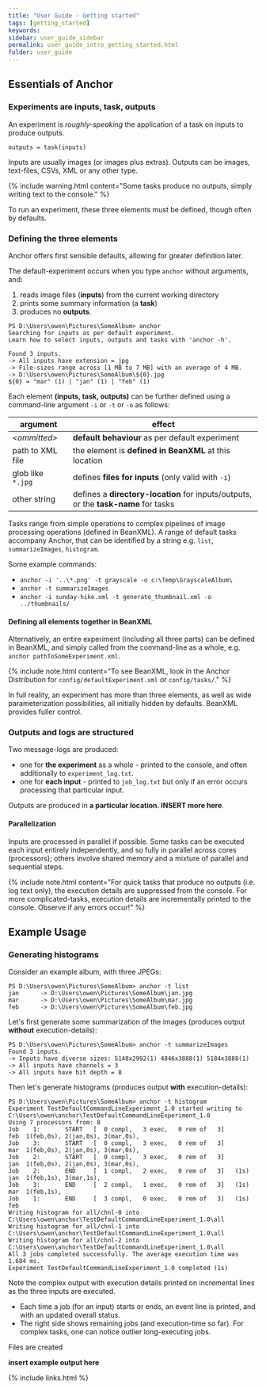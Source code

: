 ```yaml
---
title: "User Guide - Getting started"
tags: [getting_started]
keywords:
sidebar: user_guide_sidebar
permalink: user_guide_intro_getting_started.html
folder: user_guide
---
```


## Essentials of Anchor

### Experiments are inputs, task, outputs

An experiment is *roughly-speaking* the application of a task on inputs to produce outputs.

```
outputs = task(inputs)
```

Inputs are usually images (or images plus extras). Outputs can be images, text-files, CSVs, XML or any other type.

{% include warning.html content="Some tasks produce no outputs, simply writing text to the console." %}

To run an experiment, these three elements must be defined, though often by defaults.

### Defining the three elements

Anchor offers first sensible defaults, allowing for greater definition later.

The default-experiment occurs when you type `anchor` without arguments, and:
1. reads image files (**inputs**) from the current working directory
2. prints some summary information (a **task**)
3. produces no **outputs**.

```
PS D:\Users\owen\Pictures\SomeAlbum> anchor
Searching for inputs as per default experiment.
Learn how to select inputs, outputs and tasks with 'anchor -h'.

Found 3 inputs.
-> All inputs have extension = jpg
-> File-sizes range across [1 MB to 7 MB] with an average of 4 MB.
-> D:\Users\owen\Pictures\SomeAlbum\${0}.jpg
${0} = "mar" (1) | "jan" (1) | "feb" (1)
```

Each element **(inputs, task, outputs)** can be further defined using a command-line argument `-i` or `-t` or `-o` as follows:


|argument|effect|
|--------|------|
*&lt;ommitted&gt;* | **default behaviour** as per default experiment |
 path to XML file | the element is **defined in BeanXML** at this location |
 glob like `*.jpg` | defines **files for inputs** (only valid with `-i`) |
 other string | defines a **directory-location** for inputs/outputs, or the **task-name** for tasks |

Tasks range from simple operations to complex pipelines of image processing operations (defined in BeanXML). A range of default tasks accompany Anchor, that can be identified by a string e.g. `list`, `summarizeImages`, `histogram`.

Some example commands:
- `anchor -i '..\*.png' -t grayscale -o c:\Temp\GrayscaleAlbum\`
- `anchor -t summarizeImages`
- `anchor -i sunday-hike.xml -t generate_thumbnail.xml -o ../thumbnails/`

#### Defining all elements together in BeanXML

Alternatively, an entire experiment (including all three parts) can be defined in BeanXML, and simply called from
the command-line as a whole, e.g. `anchor pathToSomeExperiment.xml`.

{% include note.html content="To see BeanXML, look in the Anchor Distribution for `config/defaultExperiment.xml` or `config/tasks/`." %}

In full reality, an experiment has more than three elements, as well as wide parameterization possibilities, all initially hidden by defaults. BeanXML provides fuller control.


### Outputs and logs are structured

Two message-logs are produced:
- one for **the experiment** as a whole - printed to the console, and often additionally to `experiment_log.txt`.
- one for **each input** - printed to `job_log.txt` but only if an error occurs processing that particular input.

Outputs are produced in **a particular location. INSERT more here**.

#### Parallelization

Inputs are processed in parallel if possible. Some tasks can be executed each input entirely independently, and so fully in parallel across cores (processors); others involve shared memory and a mixture of parallel and sequential steps.

{% include note.html content="For quick tasks that produce no outputs (i.e. log text only), the execution details are suppressed from the console. For more complicated-tasks, execution details are incrementally printed to the console. Observe if any errors occur!" %}


## Example Usage

### Generating histograms

Consider an example album, with three JPEGs:
```
PS D:\Users\owen\Pictures\SomeAlbum> anchor -t list
jan      -> D:\Users\owen\Pictures\SomeAlbum\jan.jpg
mar      -> D:\Users\owen\Pictures\SomeAlbum\mar.jpg
feb      -> D:\Users\owen\Pictures\SomeAlbum\feb.jpg
```

Let's first generate some summarization of the images (produces output **without** execution-details):

```
PS D:\Users\owen\Pictures\SomeAlbum> anchor -t summarizeImages
Found 3 inputs.
-> Inputs have diverse sizes: 5148x2992(1) 4846x3888(1) 5184x3888(1)
-> All inputs have channels = 3
-> All inputs have bit depth = 8
```

Then let's generate histograms (produces output **with** execution-details):

```
PS D:\Users\owen\Pictures\SomeAlbum> anchor -t histogram
Experiment TestDefaultCommandLineExperiment_1.0 started writing to C:\Users\owen\anchor\TestDefaultCommandLineExperiment_1.0
Using 7 processors from: 8
Job    1:       START   [  0 compl,   3 exec,   0 rem of   3]           feb  1(feb,0s), 2(jan,0s), 3(mar,0s),
Job    3:       START   [  0 compl,   3 exec,   0 rem of   3]           mar  1(feb,0s), 2(jan,0s), 3(mar,0s),
Job    2:       START   [  0 compl,   3 exec,   0 rem of   3]           jan  1(feb,0s), 2(jan,0s), 3(mar,0s),
Job    2:       END     [  1 compl,   2 exec,   0 rem of   3]   (1s)    jan  1(feb,1s), 3(mar,1s),
Job    3:       END     [  2 compl,   1 exec,   0 rem of   3]   (1s)    mar  1(feb,1s),
Job    1:       END     [  3 compl,   0 exec,   0 rem of   3]   (1s)    feb
Writing histogram for all/chnl-0 into C:\Users\owen\anchor\TestDefaultCommandLineExperiment_1.0\all
Writing histogram for all/chnl-1 into C:\Users\owen\anchor\TestDefaultCommandLineExperiment_1.0\all
Writing histogram for all/chnl-2 into C:\Users\owen\anchor\TestDefaultCommandLineExperiment_1.0\all
All 3 jobs completed successfully. The average execution time was 1.684 ms.
Experiment TestDefaultCommandLineExperiment_1.0 completed (1s)
```

Note the complex output with execution details printed on incremental lines as the three inputs are executed.
- Each time a job (for an input) starts or ends, an event line is printed, and with an updated overall status.
- The right side shows remaining jobs (and execution-time so far). For complex tasks, one can notice outlier long-executing jobs.

Files are created

**insert example output here**


{% include links.html %}
